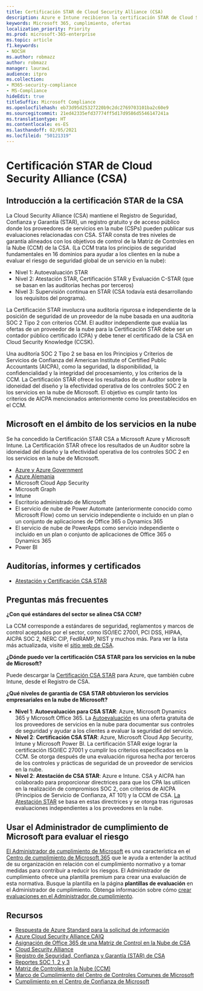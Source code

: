 ```yaml
---
title: Certificación STAR de Cloud Security Alliance (CSA)
description: Azure e Intune recibieron la certificación STAR de Cloud Security Alliance basada en una auditoría independiente.
keywords: Microsoft 365, cumplimiento, ofertas
localization_priority: Priority
ms.prod: microsoft-365-enterprise
ms.topic: article
f1.keywords:
- NOCSH
ms.author: robmazz
author: robmazz
manager: laurawi
audience: itpro
ms.collection:
- M365-security-compliance
- MS-Compliance
hideEdit: true
titleSuffix: Microsoft Compliance
ms.openlocfilehash: eb73d95d25327220b9c2dc2769703101ba2c60e9
ms.sourcegitcommit: 21ed42335efd37774ff5d17d9586d5546147241a
ms.translationtype: HT
ms.contentlocale: es-ES
ms.lasthandoff: 02/05/2021
ms.locfileid: "50121319"
---
```

# <a name="cloud-security-alliance-csa-star-attestation"></a>Certificación STAR de Cloud Security Alliance (CSA)

## <a name="csa-star-attestation-overview"></a>Introducción a la certificación STAR de la CSA

La Cloud Security Alliance (CSA) mantiene el Registro de Seguridad, Confianza y Garantía (STAR), un registro gratuito y de acceso público donde los proveedores de servicios en la nube (CSPs) pueden publicar sus evaluaciones relacionadas con CSA. STAR consta de tres niveles de garantía alineados con los objetivos de control de la Matriz de Controles en la Nube (CCM) de la CSA. (La CCM trata los principios de seguridad fundamentales en 16 dominios para ayudar a los clientes en la nube a evaluar el riesgo de seguridad global de un servicio en la nube):

- Nivel 1: Autoevaluación STAR
- Nivel 2: Atestación STAR, Certificación STAR y Evaluación C-STAR (que se basan en las auditorías hechas por terceros)
- Nivel 3: Supervisión continua en STAR (CSA todavía está desarrollando los requisitos del programa).

La Certificación STAR involucra una auditoría rigurosa e independiente de la posición de seguridad de un proveedor de la nube basada en una auditoría SOC 2 Tipo 2 con criterios CCM. El auditor independiente que evalúa las ofertas de un proveedor de la nube para la Certificación STAR debe ser un contador público certificado (CPA) y debe tener el certificado de la CSA en Cloud Security Knowledge (CCSK).  
  
Una auditoría SOC 2 Tipo 2 se basa en los Principios y Criterios de Servicios de Confianza del American Institute of Certified Public Accountants (AICPA), como la seguridad, la disponibilidad, la confidencialidad y la integridad del procesamiento, y los criterios de la CCM. La Certificación STAR ofrece los resultados de un Auditor sobre la idoneidad del diseño y la efectividad operativa de los controles SOC 2 en los servicios en la nube de Microsoft. El objetivo es cumplir tanto los criterios de AICPA mencionados anteriormente como los preestablecidos en el CCM.

## <a name="microsoft-in-scope-cloud-services"></a>Microsoft en el ámbito de los servicios en la nube

Se ha concedido la Certificación STAR CSA a Microsoft Azure y Microsoft Intune. La Certificación STAR ofrece los resultados de un Auditor sobre la idoneidad del diseño y la efectividad operativa de los controles SOC 2 en los servicios en la nube de Microsoft.

- [Azure y Azure Government](https://aka.ms/AzureCompliance)
- [Azure Alemania](https://aka.ms/AzureCompliance)
- Microsoft Cloud App Security
- Microsoft Graph
- Intune
- Escritorio administrado de Microsoft
- El servicio de nube de Power Automate (anteriormente conocido como Microsoft Flow) como un servicio independiente o incluido en un plan o un conjunto de aplicaciones de Office 365 o Dynamics 365
- El servicio de nube de PowerApps como servicio independiente o incluido en un plan o conjunto de aplicaciones de Office 365 o Dynamics 365 
- Power BI

## <a name="audits-reports-and-certificates"></a>Auditorías, informes y certificados

- [Atestación y Certificación CSA STAR](https://cloudsecurityalliance.org/star/registry/microsoft/)

## <a name="frequently-asked-questions"></a>Preguntas más frecuentes

**¿Con qué estándares del sector se alinea CSA CCM?**

La CCM corresponde a estándares de seguridad, reglamentos y marcos de control aceptados por el sector, como ISO/IEC 27001, PCI DSS, HIPAA, AICPA SOC 2, NERC CIP, FedRAMP, NIST y muchos más. Para ver la lista más actualizada, visite el [sitio web de CSA](https://cloudsecurityalliance.org/).

**¿Dónde puedo ver la certificación CSA STAR para los servicios en la nube de Microsoft?**

Puede descargar la [Certificación CSA STAR](https://aka.ms/CSASTAR-Attestation) para Azure, que también cubre Intune, desde el Registro de CSA.

**¿Qué niveles de garantía de CSA STAR obtuvieron los servicios empresariales en la nube de Microsoft?**

- **Nivel 1**: **Autoevaluación para CSA STAR**: Azure, Microsoft Dynamics 365 y Microsoft Office 365. La [Autoevaluación](offering-csa-star-self-assessment.md) es una oferta gratuita de los proveedores de servicios en la nube para documentar sus controles de seguridad y ayudar a los clientes a evaluar la seguridad del servicio.
- **Nivel 2**: **Certificación CSA STAR**: Azure, Microsoft Cloud App Security, Intune y Microsoft Power BI. La certificación STAR exige lograr la certificación ISO/IEC 27001 y cumplir los criterios especificados en la CCM. Se otorga después de una evaluación rigurosa hecha por terceros de los controles y prácticas de seguridad de un proveedor de servicios en la nube.
- **Nivel 2**: **Atestación de CSA STAR**: Azure e Intune. CSA y AICPA han colaborado para proporcionar directrices para que los CPA las utilicen en la realización de compromisos SOC 2, con criterios de AICPA (Principios de Servicio de Confianza, AT 101) y la CCM de CSA. [La Atestación STAR](offering-CSA-STAR-Attestation.md) se basa en estas directrices y se otorga tras rigurosas evaluaciones independientes a los proveedores en la nube.

## <a name="use-microsoft-compliance-manager-to-assess-your-risk"></a>Usar el Administrador de cumplimiento de Microsoft para evaluar el riesgo

[El Administrador de cumplimiento de Microsoft](/microsoft-365/compliance/compliance-manager) es una característica en el [Centro de cumplimiento de Microsoft 365](/microsoft-365/compliance/microsoft-365-compliance-center) que le ayuda a entender la actitud de su organización en relación con el cumplimiento normativo y a tomar medidas para contribuir a reducir los riesgos. El Administrador de cumplimiento ofrece una plantilla premium para crear una evaluación de esta normativa. Busque la plantilla en la página **plantillas de evaluación** en el Administrador de cumplimiento. Obtenga información sobre cómo [crear evaluaciones en el Administrador de cumplimiento](/microsoft-365/compliance/compliance-manager-assessments).

## <a name="resources"></a>Recursos

- [Respuesta de Azure Standard para la solicitud de información](https://aka.ms/AzureStandardRequestForInformation)
- [Azure Cloud Security Alliance CAIQ](https://aka.ms/AzureCSACAIQ)
- [Asignación de Office 365 de una Matriz de Control en la Nube de CSA](https://aka.ms/Office365CSACloudControlMatrix)
- [Cloud Security Alliance](https://cloudsecurityalliance.org/)
- [Registro de Seguridad, Confianza y Garantía (STAR) de CSA](https://cloudsecurityalliance.org/star/)
- [Reportes SOC 1, 2 y 3](offering-soc.md)
- [Matriz de Controles en la Nube (CCM)](https://cloudsecurityalliance.org/group/cloud-controls-matrix/)
- [Marco de Cumplimiento del Centro de Controles Comunes de Microsoft](https://www.microsoft.com/trust-center/compliance/compliance-overview)
- [Cumplimiento en el Centro de Confianza de Microsoft](https://www.microsoft.com/trust-center/compliance/compliance-overview)
